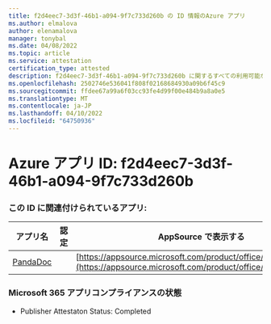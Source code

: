 ```yaml
---
title: f2d4eec7-3d3f-46b1-a094-9f7c733d260b の ID 情報のAzure アプリ
ms.author: elmalova
author: elenamalova
manager: tonybal
ms.date: 04/08/2022
ms.topic: article
ms.service: attestation
certification_type: attested
description: f2d4eec7-3d3f-46b1-a094-9f7c733d260b に関するすべての利用可能なセキュリティとコンプライアンス情報。
ms.openlocfilehash: 2502746e536041f808f02168684930a09b6f45c9
ms.sourcegitcommit: ffdee67a99a6f03cc93fe4d99f00e484b9a8a0e5
ms.translationtype: MT
ms.contentlocale: ja-JP
ms.lasthandoff: 04/10/2022
ms.locfileid: "64750936"
---
```

# <a name="azure-app-id-f2d4eec7-3d3f-46b1-a094-9f7c733d260b"></a>Azure アプリ ID: f2d4eec7-3d3f-46b1-a094-9f7c733d260b


### <a name="apps-associated-with-this-id"></a>この ID に関連付けられているアプリ:
| **アプリ名** | **認定** | **AppSource で表示する** |
|--------------|---------------|-----------------------|
| [PandaDoc](../forward/WA200002927.md) |  | [https://appsource.microsoft.com/product/office/WA200002927](https://appsource.microsoft.com/product/office/WA200002927) |

### <a name="microsoft-365-app-compliance-status"></a>Microsoft 365 アプリコンプライアンスの状態
- Publisher Attestaton Status: Completed
